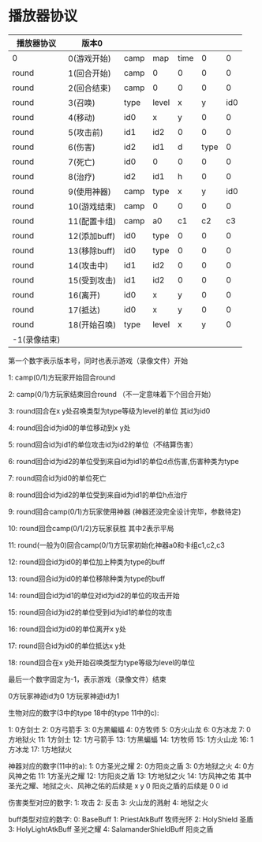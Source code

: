 # 播放器协议

| 播放器协议   | 版本0        |      |       |     |      |      |
| ------------ | ------------ | ---- | ----- | --- | ---- | :--- |
| 0            | 0(游戏开始)  | camp | map  | time | 0    | 0    |
| round        | 1(回合开始)  | camp | 0     | 0   | 0    | 0    |
| round        | 2(回合结束)  | camp | 0     | 0   | 0    | 0    |
| round        | 3(召唤)      | type | level | x   | y    | id0  |
| round        | 4(移动)      | id0  | x     | y   | 0    | 0    |
| round        | 5(攻击前)    | id1  | id2   | 0   | 0    | 0    |
| round        | 6(伤害)      | id2  | id1   | d   | type | 0    |
| round        | 7(死亡)      | id0  | 0     | 0   | 0    | 0    |
| round        | 8(治疗)      | id2  | id1   | h   | 0    | 0    |
| round        | 9(使用神器)  | camp | type  | x   | y    | id0  |
| round        | 10(游戏结束) | camp | 0     | 0   | 0    | 0    |
| round        | 11(配置卡组) | camp | a0    | c1  | c2   | c3   |
| round        | 12(添加buff) | id0  | type  | 0   | 0    | 0    |
| round        | 13(移除buff) | id0  | type  | 0   | 0    | 0    |
| round        | 14(攻击中)   | id1  | id2   | 0   | 0    | 0    |
| round        | 15(受到攻击) | id1  | id2   | 0   | 0    | 0    |
| round        | 16(离开)     | id0  | x     | y   | 0    | 0    |
| round        | 17(抵达)     | id0  | x     | y   | 0    | 0    |
| round        | 18(开始召唤) | type | level | x   | y    | 0    |
| -1(录像结束) |              |      |       |     |      |      |

第一个数字表示版本号，同时也表示游戏（录像文件）开始

1: camp(0/1)方玩家开始回合round

2: camp(0/1)方玩家结束回合round （不一定意味着下个回合开始）

3: round回合在x y处召唤类型为type等级为level的单位 其id为id0

4: round回合id为id0的单位移动到x y处

5: round回合id为id1的单位攻击id为id2的单位（不结算伤害）

6: round回合id为id2的单位受到来自id为id1的单位d点伤害,伤害种类为type

7: round回合id为id0的单位死亡

8: round回合id为id2的单位受到来自id为id1的单位h点治疗

9: round回合camp(0/1)方玩家使用神器 (神器还没完全设计完毕，参数待定)

10: round回合camp(0/1/2)方玩家获胜 其中2表示平局

11: round(一般为0)回合camp(0/1)方玩家初始化神器a0和卡组c1,c2,c3

12: round回合id为id0的单位加上种类为type的buff

13: round回合id为id0的单位移除种类为type的buff

14: round回合id为id1的单位对id为id2的单位的攻击开始

15: round回合id为id2的单位受到id为id1的单位的攻击

16: round回合id为id0的单位离开x y处

17: round回合id为id0的单位抵达x y处

18: round回合在x y处开始召唤类型为type等级为level的单位

最后一个数字固定为-1，表示游戏（录像文件）结束

0方玩家神迹id为0 1方玩家神迹id为1

生物对应的数字(3中的type 18中的type 11中的c):

1:  0方剑士
2:  0方弓箭手
3:  0方黑蝙蝠
4:  0方牧师
5:  0方火山龙
6:  0方冰龙
7:  0方地狱火
11: 1方剑士
12: 1方弓箭手
13: 1方黑蝙蝠
14: 1方牧师
15: 1方火山龙
16: 1方冰龙
17: 1方地狱火

神器对应的数字(11中的a):
1: 0方圣光之耀
2: 0方阳炎之盾
3: 0方地狱之火
4: 0方风神之佑
11: 1方圣光之耀
12: 1方阳炎之盾
13: 1方地狱之火
14: 1方风神之佑
其中圣光之耀、地狱之火、风神之佑的后续是 x y 0
阳炎之盾的后续是 0 0 id

伤害类型对应的数字:
1: 攻击
2: 反击
3: 火山龙的溅射
4: 地狱之火

buff类型对应的数字:
0: BaseBuff
1: PriestAtkBuff 牧师光环
2: HolyShield 圣盾
3: HolyLightAtkBuff 圣光之耀
4: SalamanderShieldBuff 阳炎之盾

